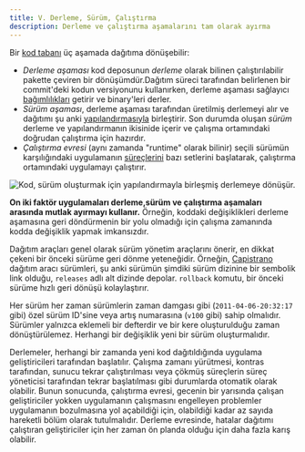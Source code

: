 ```yaml
---
title: V. Derleme, Sürüm, Çalıştırma
description: Derleme ve çalıştırma aşamalarını tam olarak ayırma
---
```

Bir [kod tabanı](./codebase) üç aşamada dağıtıma dönüşebilir:

* *Derleme aşaması* kod deposunun *derleme* olarak bilinen çalıştırılabilir pakette çeviren bir dönüşümdür.Dağıtım süreci tarafından belirlenen bir commit'deki kodun versiyonunu kullanırken, derleme aşaması sağlayıcı [bağımlılıkları](./dependencies)  getirir ve binary'leri derler.
* *Sürüm aşaması*, derleme aşaması tarafından üretilmiş derlemeyi alır ve dağıtımı şu anki [yapılandırmasıyla](./config) birleştirir. Son durumda oluşan *sürüm* derleme ve yapılandırmanın ikisinide içerir ve çalışma ortamındaki doğrudan çalıştırma için hazırdır.
* *Çalıştırma evresi* (aynı zamanda "runtime" olarak bilinir) seçili sürümün karşılığındaki uygulamanın [süreçlerini](./processes) bazı setlerini başlatarak, çalıştırma ortamındaki uygulamayı çalıştırır.

![Kod, sürüm oluşturmak için yapılandırmayla birleşmiş derlemeye dönüşür.](/images/release.png)

**On iki faktör uygulamaları derleme,sürüm ve çalıştırma aşamaları arasında mutlak ayırmayı kullanır.** Örneğin, koddaki değişiklikleri derleme aşamasına geri döndürmenin bir yolu olmadığı için çalışma zamanında kodda değişiklik yapmak imkansızdır.

Dağıtım araçları genel olarak sürüm yönetim araçlarını önerir, en dikkat çekeni bir önceki sürüme geri dönme yeteneğidir. Örneğin, [Capistrano](https://github.com/capistrano/capistrano/wiki) dağıtım aracı sürümleri, şu anki sürümün şimdiki sürüm dizinine bir sembolik link olduğu, `releases` adlı alt dizinde depolar. `rollback` komutu, bir önceki sürüme hızlı geri dönüşü kolaylaştırır.

Her sürüm her zaman sürümlerin zaman damgası gibi (`2011-04-06-20:32:17` gibi) özel sürüm ID'sine veya artış numarasına (`v100` gibi) sahip olmalıdır. Sürümler yalnızca eklemeli bir defterdir ve bir kere oluşturulduğu zaman dönüştürülemez. Herhangi bir değişiklik yeni bir sürüm oluşturmalıdır.

Derlemeler, herhangi bir zamanda yeni kod dağıtıldığında uygulama geliştiricileri tarafından başlatılır. Çalışma zamanı yürütmesi, kontras tarafından, sunucu tekrar çalıştırılması veya çökmüş süreçlerin süreç yöneticisi tarafından tekrar başlatılması gibi durumlarda otomatik olarak olabilir. Bunun sonucunda, çalıştırma evresi, gecenin bir yarısında çalışan geliştiriciler yokken uygulamanın çalışmasını engelleyen problemler uygulamanın bozulmasına yol açabildiği için, olabildiği kadar az sayıda hareketli bölüm olarak tutulmalıdır. Derleme evresinde, hatalar  dağıtımı çalıştıran geliştiriciler için her zaman ön planda olduğu için daha fazla karış olabilir.
